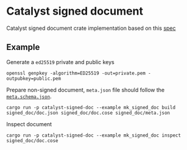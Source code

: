 <!-- cspell: words collabs -->

# Catalyst signed document

Catalyst signed document crate implementation based on this
[spec](https://input-output-hk.github.io/catalyst-libs/architecture/08_concepts/signed_doc/spec/)

## Example

Generate a `ed25519` private and public keys

```shell
openssl genpkey -algorithm=ED25519 -out=private.pem -outpubkey=public.pem
```

Prepare non-signed document,
`meta.json` file should follow the [`meta.schema.json`](./meta.schema.json).

```shell
cargo run -p catalyst-signed-doc --example mk_signed_doc build signed_doc/doc.json signed_doc/doc.cose signed_doc/meta.json
```

Inspect document

```shell
cargo run -p catalyst-signed-doc --example mk_signed_doc inspect signed_doc/doc.cose
```

